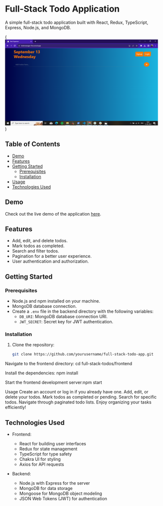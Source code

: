 # Full-Stack Todo Application

A simple full-stack todo application built with React, Redux, TypeScript, Express, Node.js, and MongoDB.

(![Landing Page](frontend/src/Assets/homepage.png))
<!-- ![Login Page](frontend/src/Assets/login.png) -->

## Table of Contents

- [Demo](#demo)
- [Features](#features)
- [Getting Started](#getting-started)
  - [Prerequisites](#prerequisites)
  - [Installation](#installation)
- [Usage](#usage)
- [Technologies Used](#technologies-used)

## Demo 
Check out the live demo of the application [here](https://todomanager-five.vercel.app/).

## Features

- Add, edit, and delete todos.
- Mark todos as completed.
- Search and filter todos.
- Pagination for a better user experience.
- User authentication and authorization.


## Getting Started

### Prerequisites

- Node.js and npm installed on your machine.
- MongoDB database connection.
- Create a `.env` file in the backend directory with the following variables:
  - `DB_URI`: MongoDB database connection URI.
  - `JWT_SECRET`: Secret key for JWT authentication.

### Installation

1. Clone the repository:

   ```bash
   git clone https://github.com/yourusername/full-stack-todo-app.git

Navigate to the frontend directory:
cd full-stack-todos/frontend

Install the dependencies:
npm install

Start the frontend development server:npm start



Usage
Create an account or log in if you already have one.
Add, edit, or delete your todos.
Mark todos as completed or pending.
Search for specific todos.
Navigate through paginated todo lists.
Enjoy organizing your tasks efficiently!


## Technologies Used

- Frontend:
  - React for building user interfaces
  - Redux for state management
  - TypeScript for type safety
  - Chakra UI for styling
  - Axios for API requests

- Backend:
  - Node.js with Express for the server
  - MongoDB for data storage
  - Mongoose for MongoDB object modeling
  - JSON Web Tokens (JWT) for authentication
